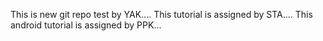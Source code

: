 This is new git repo test by YAK....
This tutorial is assigned by STA....
This android tutorial is assigned by PPK...